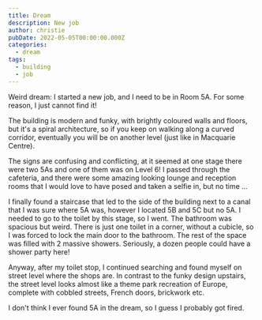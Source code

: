 ```yaml
---
title: Dream
description: New job
author: christie
pubDate: 2022-05-05T00:00:00.000Z
categories:
  - dream
tags:
  - building
  - job
---
```


Weird dream: I started a new job, and I need to be in Room 5A. For some reason, I just cannot find it!

The building is modern and funky, with brightly coloured walls and floors, but it's a spiral architecture, so if you keep on walking along a curved corridor, eventually you will be on another level (just like in Macquarie Centre).

The signs are confusing and conflicting, at it seemed at one stage there were two 5As and one of them was on Level 6! I passed through the cafeteria, and there were some amazing looking lounge and reception rooms that I would love to have posed and taken a selfie in, but no time ...

I finally found a staircase that led to the side of the building next to a canal that I was sure where 5A was, however I located 5B and 5C but no 5A. I needed to go to the toilet by this stage, so I went. The bathroom was spacious but weird. There is just one toilet in a corner, without a cubicle, so I was forced to lock the main door to the bathroom. The rest of the space was filled with 2 massive showers. Seriously, a dozen people could have a shower party here!

Anyway, after my toilet stop, I continued searching and found myself on street level where the shops are. In contrast to the funky design upstairs, the street level looks almost like a theme park recreation of Europe, complete with cobbled streets, French doors, brickwork etc.

I don't think I ever found 5A in the dream, so I guess I probably got fired.

